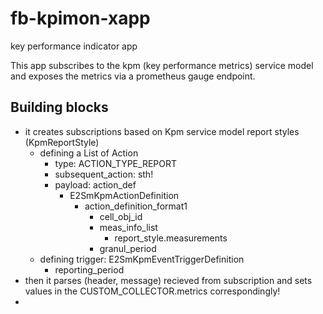 # fb-kpimon-xapp
key performance indicator app

This app subscribes to the kpm (key performance metrics) service model and exposes the metrics via a prometheus gauge endpoint.



## Building blocks
- it creates subscriptions based on Kpm service model report styles (KpmReportStyle)
    - defining a List of Action
        - type: ACTION_TYPE_REPORT
        - subsequent_action: sth!
        - payload: action_def
            - E2SmKpmActionDefinition
                - action_definition_format1
                    - cell_obj_id
                    - meas_info_list
                        - report_style.measurements
                    - granul_period
    - defining trigger: E2SmKpmEventTriggerDefinition
        - reporting_period
- then it parses (header, message) recieved from subscription and sets values in the CUSTOM_COLLECTOR.metrics correspondingly!
- 